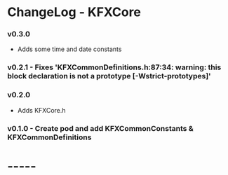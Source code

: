 
# ChangeLog - KFXCore

### v0.3.0
- Adds some time and date constants

### v0.2.1 - Fixes 'KFXCommonDefinitions.h:87:34: warning: this block declaration is not a prototype [-Wstrict-prototypes]'

### v0.2.0
- Adds KFXCore.h

### v0.1.0 - Create pod and add KFXCommonConstants & KFXCommonDefinitions

# -----
